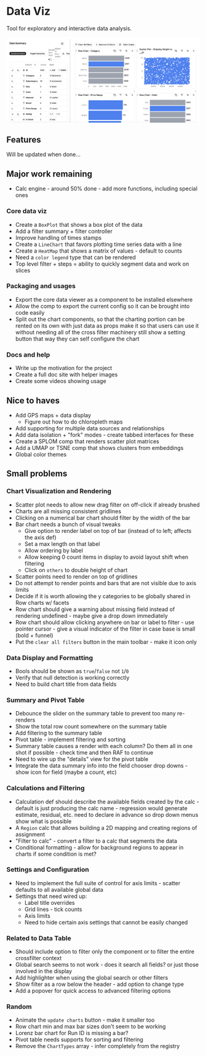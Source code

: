 # Data Viz

Tool for exploratory and interactive data analysis.

![](docs/main-image.png)

## Features

Will be updated when done...

## Major work remaining

- Calc engine - around 50% done - add more functions, including special ones

### Core data viz

- Create a `BoxPlot` that shows a box plot of the data
- Add a filter summary + filter controller
- Improve handling of times stamps
- Create a `LineChart` that favors plotting time series data with a line
- Create a `HeatMap` that shows a matrix of values - default to counts
- Need a `color legend` type that can be rendered
- Top level filter + steps = ability to quickly segment data and work on slices

### Packaging and usages

- Export the core data viewer as a component to be installed elsewhere
- Allow the comp to export the current config so it can be brought into code easily
- Split out the chart components, so that the charting portion can be rented on its own with just data as props make it so that users can use it without needing all of the cross filter machinery still show a setting button that way they can self configure the chart

### Docs and help

- Write up the motivation for the project
- Create a full doc site with helper images
- Create some videos showing usage

## Nice to haves

- Add GPS maps + data display
  - Figure out how to do chloropleth maps
- Add supporting for multiple data sources and relationships
- Add data isolation + "fork" modes - create tabbed interfaces for these
- Create a SPLOM comp that renders scatter plot matrices
- Add a UMAP or TSNE comp that shows clusters from embeddings
- Global color themes

## Small problems

### Chart Visualization and Rendering

- Scatter plot needs to allow new drag filter on off-click if already brushed
- Charts are all missing consistent gridlines
- Clicking on a numerical bar chart should filter by the width of the bar
- Bar chart needs a bunch of visual tweaks
  - Give option to render label on top of bar (instead of to left; affects the axis def)
  - Set a max length on that label
  - Allow ordering by label
  - Allow keeping 0 count items in display to avoid layout shift when filtering
  - Click on `others` to double height of chart
- Scatter points need to render on top of gridlines
- Do not attempt to render points and bars that are not visible due to axis limits
- Decide if it is worth allowing the y categories to be globally shared in Row charts w/ facets
- Row chart should give a warning about missing field instead of rendering undefined - maybe give a drop down immediately
- Row chart should allow clicking anywhere on bar or label to filter - use pointer cursor - give a visual indicator of the filter in case base is small (bold + funnel)
- Put the `clear all filters` button in the main toolbar - make it icon only

### Data Display and Formatting

- Bools should be shown as `true`/`false` not `1`/`0`
- Verify that null detection is working correctly
- Need to build chart title from data fields

### Summary and Pivot Table

- Debounce the slider on the summary table to prevent too many re-renders
- Show the total row count somewhere on the summary table
- Add filtering to the summary table
- Pivot table - implement filtering and sorting
- Summary table causes a render with each column? Do them all in one shot if possible - check time and then RAF to continue
- Need to wire up the "details" view for the pivot table
- Integrate the data summary info into the field chooser drop downs - show icon for field (maybe a count, etc)

### Calculations and Filtering

- Calculation def should describe the available fields created by the calc - default is just producing the calc name - regression would generate estimate, residual, etc. need to declare in advance so drop down menus show what is possible
- A `Region` calc that allows building a 2D mapping and creating regions of assignment
- "Filter to calc" - convert a filter to a calc that segments the data
- Conditional formatting - allow for background regions to appear in charts if some condition is met?

### Settings and Configuration

- Need to implement the full suite of control for axis limits - scatter defaults to all available global data
- Settings that need wired up:
  - Label title overrides
  - Grid lines - tick counts
  - Axis limits
  - Need to hide certain axis settings that cannot be easily changed

### Related to Data Table

- Should include option to filter only the component or to filter the entire crossfilter context
- Global search seems to not work - does it search all fields? or just those involved in the display
- Add highlighter when using the global search or other filters
- Show filter as a row below the header - add option to change type
- Add a popover for quick access to advanced filtering options

### Random

- Animate the `update charts` button - make it smaller too
- Row chart min and max bar sizes don't seem to be working
- Lorenz bar chart for Run ID is missing a bar?
- Pivot table needs supports for sorting and filtering
- Remove the `ChartTypes` array - infer completely from the registry
